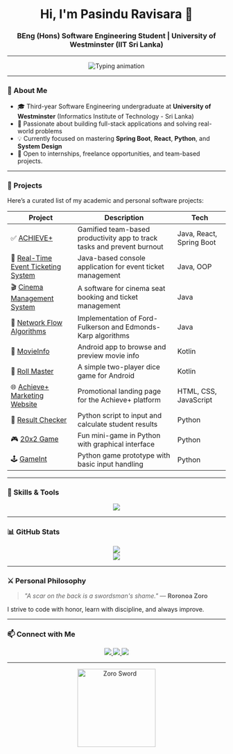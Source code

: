 <h1 align="center">Hi, I'm Pasindu Ravisara 👋</h1>
<h3 align="center">BEng (Hons) Software Engineering Student | University of Westminster (IIT Sri Lanka)</h3>



---
<p align="center">
  <img src="https://readme-typing-svg.demolab.com?font=Fira+Code&size=22&pause=1000&color=00F7FF&center=true&vCenter=true&width=800&height=50&lines=Software+Engineering+Undergraduate;Passionate+about+building+real-world+software+solutions;Java+%7C+Spring+Boot+%7C+React+%7C+Python+%7C+Android+Development" alt="Typing animation" />
</p>

---

### 🧭 About Me

- 🎓 Third-year Software Engineering undergraduate at **University of Westminster** (Informatics Institute of Technology - Sri Lanka)
- 🔨 Passionate about building full-stack applications and solving real-world problems
- 💡 Currently focused on mastering **Spring Boot**, **React**, **Python**, and **System Design**
- 🚀 Open to internships, freelance opportunities, and team-based projects.

---

### 💼 Projects

Here’s a curated list of my academic and personal software projects:

| Project | Description | Tech |
|---------|-------------|------|
| ✅ [ACHIEVE+](https://github.com/PasinduRavisara/ACHIEVE_PLUS) | Gamified team-based productivity app to track tasks and prevent burnout | Java, React, Spring Boot |
| 🎫 [Real-Time Event Ticketing System](https://github.com/PasinduRavisara/RealTimeEventTicketingSystem-OOP) | Java-based console application for event ticket management | Java, OOP |
| 🎬 [Cinema Management System](https://github.com/PasinduRavisara/Cinema-Management-SD2) | A software for cinema seat booking and ticket management | Java |
| 🔁 [Network Flow Algorithms](https://github.com/PasinduRavisara/NetworkFlow-Algorithms) | Implementation of Ford-Fulkerson and Edmonds-Karp algorithms | Java |
| 🎥 [MovieInfo](https://github.com/PasinduRavisara/MovieApp-Mobile-application-development) | Android app to browse and preview movie info | Kotlin |
| 🎲 [Roll Master](https://github.com/PasinduRavisara/Dice-Game-Mobile-application-development) | A simple two-player dice game for Android | Kotlin |
| 🌐 [Achieve+ Marketing Website](https://github.com/PasinduRavisara/AchievePlus-MarketingWebsite) | Promotional landing page for the Achieve+ platform | HTML, CSS, JavaScript |
| 🧮 [Result Checker](https://github.com/PasinduRavisara/Result-Checker-SD1-Python) | Python script to input and calculate student results | Python |
| 🎮 [20x2 Game](https://github.com/PasinduRavisara/20x2-Game-Programming-Python) | Fun mini-game in Python with graphical interface | Python |
| 🕹️ [GameInt](https://github.com/PasinduRavisara/GameInt-Programming-Python) | Python game prototype with basic input handling | Python |


---

### 🧠 Skills & Tools

<p align="center">
  <img src="https://skillicons.dev/icons?i=java,python,kotlin,react,js,html,css,tailwind,spring,mysql,git,github,vscode,androidstudio,figma" />
</p>

---

### 📊 GitHub Stats

<p align="center">
  <img src="https://github-readme-stats.vercel.app/api?username=PasinduRavisara&show_icons=true&theme=tokyonight" />
  <br />
  <img src="https://github-readme-streak-stats.herokuapp.com/?user=PasinduRavisara&theme=tokyonight" />
</p>

---

### ⚔️ Personal Philosophy

> _"A scar on the back is a swordsman's shame."_ — **Roronoa Zoro**

I strive to code with honor, learn with discipline, and always improve.

---

### 📫 Connect with Me

<p align="center">
  <a href="https://www.linkedin.com/in/pasindu-sendanayake" target="_blank" rel="noopener noreferrer">
    <img src="https://img.shields.io/badge/LinkedIn-0077B5?style=for-the-badge&logo=linkedin&logoColor=white" />
  </a>
  <a href="https://mail.google.com/mail/?view=cm&fs=1&to=pasindurs12@gmail.com" target="_blank" rel="noopener noreferrer">
    <img src="https://img.shields.io/badge/Gmail-D14836?style=for-the-badge&logo=gmail&logoColor=white" />
  </a>
  <a href="https://github.com/PasinduRavisara" target="_blank" rel="noopener noreferrer">
    <img src="https://img.shields.io/badge/GitHub-000?style=for-the-badge&logo=github&logoColor=white" />
  </a>
</p>



---

<p align="center">
  <img src="https://media.tenor.com/iF1pK5r4rH8AAAAC/zoro-one-piece.gif" width="180" alt="Zoro Sword" />
</p>

